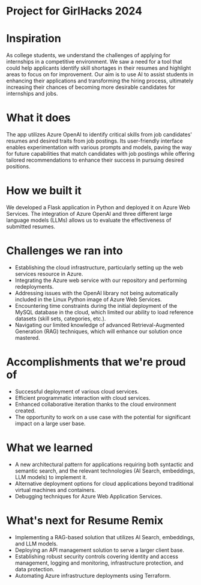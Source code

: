 
# Project for GirlHacks 2024

# Inspiration
As college students, we understand the challenges of applying for internships in a competitive environment. We saw a need for a tool that could help applicants identify skill shortages in their resumes and highlight areas to focus on for improvement. Our aim is to use AI to assist students in enhancing their applications and transforming the hiring process, ultimately increasing their chances of becoming more desirable candidates for internships and jobs.

# What it does
The app utilizes Azure OpenAI to identify critical skills from job candidates' resumes and desired traits from job postings. Its user-friendly interface enables experimentation with various prompts and models, paving the way for future capabilities that match candidates with job postings while offering tailored recommendations to enhance their success in pursuing desired positions.

# How we built it
We developed a Flask application in Python and deployed it on Azure Web Services. The integration of Azure OpenAI and three different large language models (LLMs) allows us to evaluate the effectiveness of submitted resumes.

# Challenges we ran into
- Establishing the cloud infrastructure, particularly setting up the web services resource in Azure.
- Integrating the Azure web service with our repository and performing redeployments.
- Addressing issues with the OpenAI library not being automatically included in the Linux Python image of Azure Web Services.
- Encountering time constraints during the initial deployment of the MySQL database in the cloud, which limited our ability to load reference datasets (skill sets, categories, etc.).
- Navigating our limited knowledge of advanced Retrieval-Augmented Generation (RAG) techniques, which will enhance our solution once mastered.

# Accomplishments that we're proud of
- Successful deployment of various cloud services.
- Efficient programmatic interaction with cloud services.
- Enhanced collaborative iteration thanks to the cloud environment created.
- The opportunity to work on a use case with the potential for significant impact on a large user base.

# What we learned
- A new architectural pattern for applications requiring both syntactic and semantic search, and the relevant technologies (AI Search, embeddings, LLM models) to implement it.
- Alternative deployment options for cloud applications beyond traditional virtual machines and containers.
- Debugging techniques for Azure Web Application Services.

# What's next for Resume Remix
- Implementing a RAG-based solution that utilizes AI Search, embeddings, and LLM models.
- Deploying an API management solution to serve a larger client base.
- Establishing robust security controls covering identity and access management, logging and monitoring, infrastructure protection, and data protection.
- Automating Azure infrastructure deployments using Terraform.
